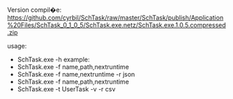 Version compil�e:
https://github.com/cyrbil/SchTask/raw/master/SchTask/publish/Application%20Files/SchTask_0_1_0_5/SchTask.exe.netz/SchTask.exe.1.0.5.compressed.zip

usage: 
 * SchTask.exe -h
example: 
 * SchTask.exe -f name,path,nextruntime
 * SchTask.exe -f name,nextruntime -r json
 * SchTask.exe -f name,path,nextruntime
 * SchTask.exe -t UserTask -v -r csv
